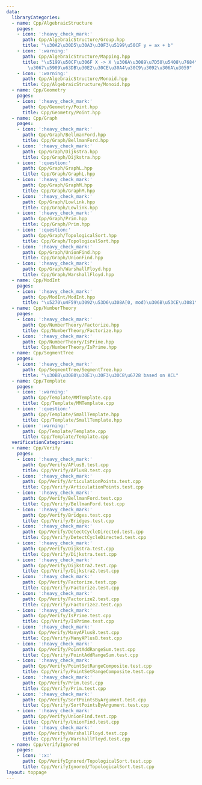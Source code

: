 ```yaml
---
data:
  libraryCategories:
  - name: Cpp/AlgebraicStructure
    pages:
    - icon: ':heavy_check_mark:'
      path: Cpp/AlgebraicStructure/Group.hpp
      title: "\u30A2\u30D5\u30A3\u30F3\u5199\u50CF y = ax + b"
    - icon: ':warning:'
      path: Cpp/AlgebraicStructure/Mapping.hpp
      title: "\u5199\u50CF\u306F X -> X \u306A\u3089\u7D50\u5408\u7684\u306A\u306E\
        \u3067\u5909\u63DB\u30E2\u30CE\u30A4\u30C9\u3092\u306A\u3059"
    - icon: ':warning:'
      path: Cpp/AlgebraicStructure/Monoid.hpp
      title: Cpp/AlgebraicStructure/Monoid.hpp
  - name: Cpp/Geometry
    pages:
    - icon: ':heavy_check_mark:'
      path: Cpp/Geometry/Point.hpp
      title: Cpp/Geometry/Point.hpp
  - name: Cpp/Graph
    pages:
    - icon: ':heavy_check_mark:'
      path: Cpp/Graph/BellmanFord.hpp
      title: Cpp/Graph/BellmanFord.hpp
    - icon: ':heavy_check_mark:'
      path: Cpp/Graph/Dijkstra.hpp
      title: Cpp/Graph/Dijkstra.hpp
    - icon: ':question:'
      path: Cpp/Graph/GraphL.hpp
      title: Cpp/Graph/GraphL.hpp
    - icon: ':heavy_check_mark:'
      path: Cpp/Graph/GraphM.hpp
      title: Cpp/Graph/GraphM.hpp
    - icon: ':heavy_check_mark:'
      path: Cpp/Graph/Lowlink.hpp
      title: Cpp/Graph/Lowlink.hpp
    - icon: ':heavy_check_mark:'
      path: Cpp/Graph/Prim.hpp
      title: Cpp/Graph/Prim.hpp
    - icon: ':question:'
      path: Cpp/Graph/TopologicalSort.hpp
      title: Cpp/Graph/TopologicalSort.hpp
    - icon: ':heavy_check_mark:'
      path: Cpp/Graph/UnionFind.hpp
      title: Cpp/Graph/UnionFind.hpp
    - icon: ':heavy_check_mark:'
      path: Cpp/Graph/WarshallFloyd.hpp
      title: Cpp/Graph/WarshallFloyd.hpp
  - name: Cpp/ModInt
    pages:
    - icon: ':heavy_check_mark:'
      path: Cpp/ModInt/ModInt.hpp
      title: "\u5270\u4F59\u3092\u53D6\u308A[0, mod)\u306B\u53CE\u3081\u308Bint"
  - name: Cpp/NumberTheory
    pages:
    - icon: ':heavy_check_mark:'
      path: Cpp/NumberTheory/Factorize.hpp
      title: Cpp/NumberTheory/Factorize.hpp
    - icon: ':heavy_check_mark:'
      path: Cpp/NumberTheory/IsPrime.hpp
      title: Cpp/NumberTheory/IsPrime.hpp
  - name: Cpp/SegmentTree
    pages:
    - icon: ':heavy_check_mark:'
      path: Cpp/SegmentTree/SegmentTree.hpp
      title: "\u30BB\u30B0\u30E1\u30F3\u30C8\u6728 based on ACL"
  - name: Cpp/Template
    pages:
    - icon: ':warning:'
      path: Cpp/Template/MMTemplate.cpp
      title: Cpp/Template/MMTemplate.cpp
    - icon: ':question:'
      path: Cpp/Template/SmallTemplate.hpp
      title: Cpp/Template/SmallTemplate.hpp
    - icon: ':warning:'
      path: Cpp/Template/Template.cpp
      title: Cpp/Template/Template.cpp
  verificationCategories:
  - name: Cpp/Verify
    pages:
    - icon: ':heavy_check_mark:'
      path: Cpp/Verify/APlusB.test.cpp
      title: Cpp/Verify/APlusB.test.cpp
    - icon: ':heavy_check_mark:'
      path: Cpp/Verify/ArticulationPoints.test.cpp
      title: Cpp/Verify/ArticulationPoints.test.cpp
    - icon: ':heavy_check_mark:'
      path: Cpp/Verify/BellmanFord.test.cpp
      title: Cpp/Verify/BellmanFord.test.cpp
    - icon: ':heavy_check_mark:'
      path: Cpp/Verify/Bridges.test.cpp
      title: Cpp/Verify/Bridges.test.cpp
    - icon: ':heavy_check_mark:'
      path: Cpp/Verify/DetectCycleDirected.test.cpp
      title: Cpp/Verify/DetectCycleDirected.test.cpp
    - icon: ':heavy_check_mark:'
      path: Cpp/Verify/Dijkstra.test.cpp
      title: Cpp/Verify/Dijkstra.test.cpp
    - icon: ':heavy_check_mark:'
      path: Cpp/Verify/Dijkstra2.test.cpp
      title: Cpp/Verify/Dijkstra2.test.cpp
    - icon: ':heavy_check_mark:'
      path: Cpp/Verify/Factorize.test.cpp
      title: Cpp/Verify/Factorize.test.cpp
    - icon: ':heavy_check_mark:'
      path: Cpp/Verify/Factorize2.test.cpp
      title: Cpp/Verify/Factorize2.test.cpp
    - icon: ':heavy_check_mark:'
      path: Cpp/Verify/IsPrime.test.cpp
      title: Cpp/Verify/IsPrime.test.cpp
    - icon: ':heavy_check_mark:'
      path: Cpp/Verify/ManyAPlusB.test.cpp
      title: Cpp/Verify/ManyAPlusB.test.cpp
    - icon: ':heavy_check_mark:'
      path: Cpp/Verify/PointAddRangeSum.test.cpp
      title: Cpp/Verify/PointAddRangeSum.test.cpp
    - icon: ':heavy_check_mark:'
      path: Cpp/Verify/PointSetRangeComposite.test.cpp
      title: Cpp/Verify/PointSetRangeComposite.test.cpp
    - icon: ':heavy_check_mark:'
      path: Cpp/Verify/Prim.test.cpp
      title: Cpp/Verify/Prim.test.cpp
    - icon: ':heavy_check_mark:'
      path: Cpp/Verify/SortPointsByArgument.test.cpp
      title: Cpp/Verify/SortPointsByArgument.test.cpp
    - icon: ':heavy_check_mark:'
      path: Cpp/Verify/UnionFind.test.cpp
      title: Cpp/Verify/UnionFind.test.cpp
    - icon: ':heavy_check_mark:'
      path: Cpp/Verify/WarshallFloyd.test.cpp
      title: Cpp/Verify/WarshallFloyd.test.cpp
  - name: Cpp/VerifyIgnored
    pages:
    - icon: ':x:'
      path: Cpp/VerifyIgnored/TopologicalSort.test.cpp
      title: Cpp/VerifyIgnored/TopologicalSort.test.cpp
layout: toppage
---
```

